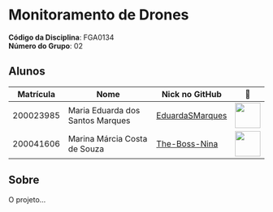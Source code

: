 # Monitoramento de Drones

**Código da Disciplina**: FGA0134<br>
**Número do Grupo**: 02<br>

## Alunos
| Matrícula | Nome                                      | Nick no GitHub                                          |                                    📸                                     |
| :-------: | ----------------------------------------- | ------------------------------------------------------- | :-----------------------------------------------------------------------:  |
| 200023985 | Maria Eduarda dos Santos Marques          | [EduardaSMarques](https://github.com/EduardaSMarques)   | <img src="https://avatars.githubusercontent.com/u/79334692?v=4" width=50>  |
| 200041606 | Marina Márcia Costa de Souza              | [The-Boss-Nina](https://github.com/The-Boss-Nina)       | <img src="https://avatars.githubusercontent.com/u/58699832?v=4" width=50>  |


## Sobre 
O projeto... 
